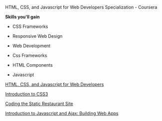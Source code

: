 HTML, CSS, and Javascript for Web Developers Specialization - Coursera

**Skills you'll gain**

* CSS Frameworks

* Responsive Web Design

* Web Development

* Css Frameworks

* HTML Components

* Javascript



[HTML, CSS, and Javascript for Web Developers](https://www.coursera.org/learn/html-css-javascript-for-web-developers?specialization=html-css-javascript-for-web-developers)

[Introduction to CSS3](https://www.coursera.org/learn/introduction-to-css3-jhu?specialization=html-css-javascript-for-web-developers)

[Coding the Static Restaurant Site](https://www.coursera.org/learn/coding-the-static-restaurant-site-jhu?specialization=html-css-javascript-for-web-developers)

[Introduction to Javascript and Ajax: Building Web Apps](https://www.coursera.org/learn/introduction-to-javascript-and-ajax-building-web-apps-jhu?specialization=html-css-javascript-for-web-developers)
